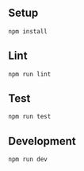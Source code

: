  ## Setup

```
npm install
```

## Lint

```
npm run lint
```

## Test

```
npm run test
```

## Development

```
npm run dev
```
